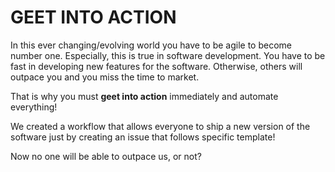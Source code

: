 # GEET INTO ACTION
In this ever changing/evolving world you have to be agile to become number one. Especially, this is true in software development. You have to be fast in developing new features for the software. Otherwise, others will outpace you and you miss the time to market.

That is why you must **geet into action** immediately and automate everything!

We created a workflow that allows everyone to ship a new version of the software just by creating an issue that follows specific template!

Now no one will be able to outpace us, or not? 
